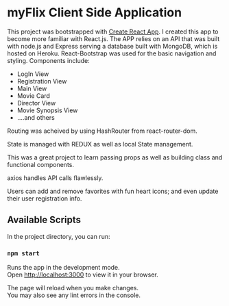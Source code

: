 # myFlix Client Side Application

This project was bootstrapped with [Create React App](https://github.com/facebook/create-react-app).
I created this app to become more familiar with React.js.
The APP relies on an API that was built with node.js and Express serving a database built with MongoDB, which is hosted on Heroku.
React-Bootstrap was used for the basic navigation and styling. 
Components include: 
<ul>
<li>LogIn View</li>
<li>Registration View</li>
<li>Main View</li>
<li>Movie Card</li>
<li>Director View</li>
<li>Movie Synopsis View</li>
<li>....and others</li>
</ul>
Routing was acheived by using HashRouter from react-router-dom.

State is managed with REDUX as well as local State management. 

This was a great project to learn passing props as well as building class and functional components. 

axios handles API calls flawlessly.

Users can add and remove favorites with fun heart icons; and even update their user registration info. 

## Available Scripts

In the project directory, you can run:

### `npm start`

Runs the app in the development mode.\
Open [http://localhost:3000](http://localhost:3000) to view it in your browser.

The page will reload when you make changes.\
You may also see any lint errors in the console.

